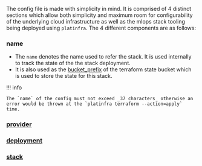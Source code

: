 The config file is made with simplicity in mind. It is comprised of 4 distinct sections which allow both simplicity and maximum room for configurability of the underlying cloud infrastructure as well as the mlops stack tooling being deployed using `platinfra`. The 4 different components are as follows:

### name

- The `name` denotes the name used to refer the stack. It is used internally to track the state of the the stack deployment.
- It is also used as the [bucket_prefix](https://registry.terraform.io/providers/hashicorp/aws/latest/docs/resources/s3_bucket#bucket_prefix) of the terraform state bucket which is used to store the state for this stack.

!!! info

    The `name` of the config must not exceed _37 characters_ otherwise an error would be thrown at the `platinfra terraform --action=apply` time.

### [provider](provider.md)

### [deployment](deployment.md)

### [stack](stack.md)
